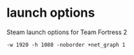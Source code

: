 # launch options
Steam launch options for Team Fortress 2
```
-w 1920 -h 1080 -noborder +net_graph 1
```
